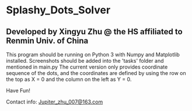 # Splashy_Dots_Solver
## Developed by Xingyu Zhu @ the HS affiliated to Renmin Univ. of China

This program should be running on Python 3 with Numpy and Matplotlib installed.
Screenshots should be added into the 'tasks' folder and mentioned in main.py
The current version only provides coordinate sequence of the dots, and the coordinates are defined by using the row on the top as X = 0 and the column on the left as Y = 0.

Have Fun!

Contact info: Jupiter_zhu_007@163.com
